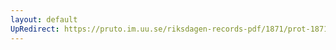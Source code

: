```yaml
---
layout: default
UpRedirect: https://pruto.im.uu.se/riksdagen-records-pdf/1871/prot-1871--fk--201/prot-1871--fk--201_005.pdf
---
```

